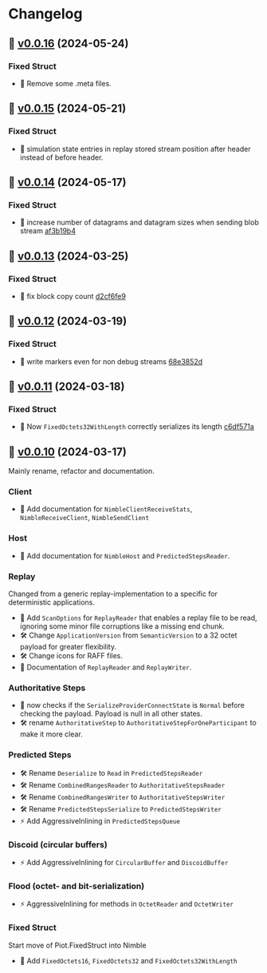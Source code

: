 # Changelog

## :bookmark: [v0.0.16](https://github.com/nimble-dotnet/nimble/releases/tag/v0.0.16) (2024-05-24)


### Fixed Struct

* :lady_beetle: Remove some .meta files.

## :bookmark: [v0.0.15](https://github.com/nimble-dotnet/nimble/releases/tag/v0.0.15) (2024-05-21)


### Fixed Struct

* :lady_beetle: simulation state entries in replay stored stream position after header instead of before header.

## :bookmark: [v0.0.14](https://github.com/nimble-dotnet/nimble/releases/tag/v0.0.14) (2024-05-17)


### Fixed Struct

* :lady_beetle: increase number of datagrams and datagram sizes when sending blob stream [af3b19b4](https://github.com/nimble-dotnet/nimble/commit/af3b19b4)

## :bookmark: [v0.0.13](https://github.com/nimble-dotnet/nimble/releases/tag/v0.0.13) (2024-03-25)


### Fixed Struct

* :lady_beetle: fix block copy count [d2cf6fe9](https://github.com/nimble-dotnet/nimble/commit/d2cf6fe9)

## :bookmark: [v0.0.12](https://github.com/nimble-dotnet/nimble/releases/tag/v0.0.12) (2024-03-19)


### Fixed Struct

* :lady_beetle: write markers even for non debug streams [68e3852d](https://github.com/nimble-dotnet/nimble/commit/68e3852d)

## :bookmark: [v0.0.11](https://github.com/nimble-dotnet/nimble/releases/tag/v0.0.11) (2024-03-18)


### Fixed Struct

* :lady_beetle: Now `FixedOctets32WithLength` correctly serializes its length [c6df571a](https://github.com/nimble-dotnet/nimble/commit/c6df571a)

## :bookmark: [v0.0.10](https://github.com/nimble-dotnet/nimble/releases/tag/v0.0.10) (2024-03-17)

Mainly rename, refactor and documentation.

### Client

* :book: Add documentation for `NimbleClientReceiveStats`, `NimbleReceiveClient`, `NimbleSendClient`

### Host

* :book: Add documentation for `NimbleHost` and `PredictedStepsReader`.

### Replay

Changed from a generic replay-implementation to a specific for deterministic applications.

* :star2: Add `ScanOptions` for `ReplayReader` that enables a replay file to be read, ignoring some minor file corruptions like a missing end chunk.
* :hammer_and_wrench: Change `ApplicationVersion` from `SemanticVersion` to a 32 octet payload for greater flexibility.
* :hammer_and_wrench: Change icons for RAFF files.
* :book: Documentation of `ReplayReader` and `ReplayWriter`.

### Authoritative Steps

* :lady_beetle: now checks if the `SerializeProviderConnectState` is `Normal` before checking the payload. Payload is null in all other states.
* :hammer_and_wrench: rename `AuthoritativeStep` to `AuthoritativeStepForOneParticipant` to make it more clear.

### Predicted Steps

* :hammer_and_wrench: Rename `Deserialize` to `Read` in `PredictedStepsReader`
* :hammer_and_wrench: Rename `CombinedRangesReader` to `AuthoritativeStepsReader`
* :hammer_and_wrench: Rename `CombinedRangesWriter` to `AuthoritativeStepsWriter`
* :hammer_and_wrench: Rename `PredictedStepsSerialize` to `PredictedStepsWriter`
* :zap: Add AggressiveInlining in `PredictedStepsQueue`

### Discoid (circular buffers)

* :zap: Add AggressiveInlining for `CircularBuffer` and `DiscoidBuffer`

### Flood (octet- and bit-serialization)

* :zap: AggressiveInlining for methods in `OctetReader` and `OctetWriter`

### Fixed Struct

Start move of Piot.FixedStruct into Nimble

* :star2: Add `FixedOctets16`, `FixedOctets32` and `FixedOctets32WithLength`
